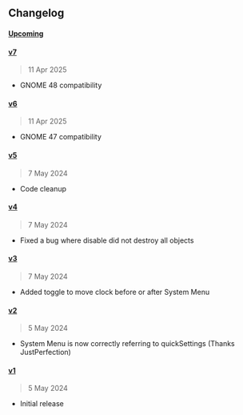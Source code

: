 
## Changelog

#### [Upcoming](https///github.com/kuvaus/moveclock/compare/v7...HEAD)

#### [v7](https://github.com/kuvaus/moveclock/releases/tag/v7)

> 11 Apr 2025

- GNOME 48 compatibility

#### [v6](https://github.com/kuvaus/moveclock/releases/tag/v6)

> 11 Apr 2025

- GNOME 47 compatibility

#### [v5](https://github.com/kuvaus/moveclock/releases/tag/v5)

> 7 May 2024

- Code cleanup

#### [v4](https://github.com/kuvaus/moveclock/releases/tag/v4)

> 7 May 2024

- Fixed a bug where disable did not destroy all objects

#### [v3](https://github.com/kuvaus/moveclock/releases/tag/v3)

> 7 May 2024

- Added toggle to move clock before or after System Menu

#### [v2](https://github.com/kuvaus/moveclock/releases/tag/v2)

> 5 May 2024

- System Menu is now correctly referring to quickSettings (Thanks JustPerfection)

#### [v1](https://github.com/kuvaus/moveclock/releases/tag/v1)

> 5 May 2024

- Initial release

